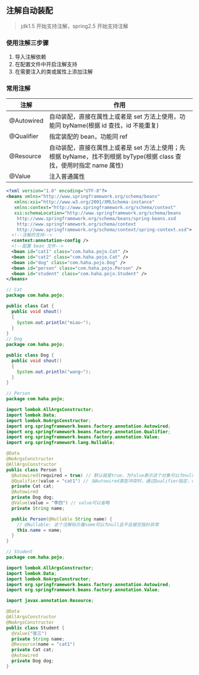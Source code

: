 ## 注解自动装配

> jdk1.5 开始支持注解，spring2.5 开始支持注解

### 使用注解三步骤

1. 导入注解依赖
2. 在配置文件中开启注解支持
3. 在需要注入的类或属性上添加注解

### 常用注解

| 注解       | 作用                                                                                                                 |
| ---------- | -------------------------------------------------------------------------------------------------------------------- |
| @Autowired | 自动装配，直接在属性上或者是 set 方法上使用，功能同 byName(根据 id 查找，id 不能重复)                                |
| @Qualifier | 指定装配的 bean，功能同 ref                                                                                          |
| @Resource  | 自动装配，直接在属性上或者是 set 方法上使用；先根据 byName，找不到根据 byType(根据 class 查找，使用时指定 name 属性) |
| @Value     | 注入普通属性                                                                                                         |

```xml
<?xml version="1.0" encoding="UTF-8"?>
<beans xmlns="http://www.springframework.org/schema/beans"
   xmlns:xsi="http://www.w3.org/2001/XMLSchema-instance"
   xmlns:context="http://www.springframework.org/schema/context"
   xsi:schemaLocation="http://www.springframework.org/schema/beans
    http://www.springframework.org/schema/beans/spring-beans.xsd
    http://www.springframework.org/schema/context
    http://www.springframework.org/schema/context/spring-context.xsd">
  <!--注解的支持-->
  <context:annotation-config />
  <!--配置 bean 文件-->
  <bean id="cat1" class="com.haha.pojo.Cat" />
  <bean id="cat2" class="com.haha.pojo.Cat" />
  <bean id="dog" class="com.haha.pojo.Dog" />
  <bean id="person" class="com.haha.pojo.Person" />
  <bean id="student" class="com.haha.pojo.Student" />
</beans>
```

```java
// Cat
package com.haha.pojo;

public class Cat {
  public void shout()
  {
    System.out.println("miao~");
  }
}
// Dog
package com.haha.pojo;

public class Dog {
  public void shout()
  {
    System.out.println("wang~");
  }
}
```

```java
// Person
package com.haha.pojo;

import lombok.AllArgsConstructor;
import lombok.Data;
import lombok.NoArgsConstructor;
import org.springframework.beans.factory.annotation.Autowired;
import org.springframework.beans.factory.annotation.Qualifier;
import org.springframework.beans.factory.annotation.Value;
import org.springframework.lang.Nullable;

@Data
@NoArgsConstructor
@AllArgsConstructor
public class Person {
  @Autowired(required = true) // 默认就是true，为false表示这个对象可以为null
  @Qualifier(value = "cat1") // 当Autowired类型冲突时，通过Qualifier指定，value可以省略
  private Cat cat;
  @Autowired
  private Dog dog;
  @Value(value = "李四") // value可以省略
  private String name;

  public Person(@Nullable String name) {
    // @Nullable: 这个注解标示着name可以为null且不会报空指针异常
    this.name = name;
  }
}
```

```java
// Student
package com.haha.pojo;

import lombok.AllArgsConstructor;
import lombok.Data;
import lombok.NoArgsConstructor;
import org.springframework.beans.factory.annotation.Autowired;
import org.springframework.beans.factory.annotation.Value;

import javax.annotation.Resource;

@Data
@AllArgsConstructor
@NoArgsConstructor
public class Student {
  @Value("张三")
  private String name;
  @Resource(name = "cat1")
  private Cat cat;
  @Autowired
  private Dog dog;
}
```
